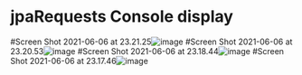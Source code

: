 # jpaRequests Console display

#Screen Shot 2021-06-06 at 23.21.25![image](https://user-images.githubusercontent.com/83445866/120933968-4b3a7280-c71e-11eb-9a16-ab78c37eef32.png)
#Screen Shot 2021-06-06 at 23.20.53![image](https://user-images.githubusercontent.com/83445866/120933980-51c8ea00-c71e-11eb-8885-90a22d4bbc2b.png)
#Screen Shot 2021-06-06 at 23.18.44![image](https://user-images.githubusercontent.com/83445866/120933986-57263480-c71e-11eb-8009-e107bc13b7d6.png)
#Screen Shot 2021-06-06 at 23.17.46![image](https://user-images.githubusercontent.com/83445866/120934030-7f159800-c71e-11eb-869a-f0d069cac405.png)



